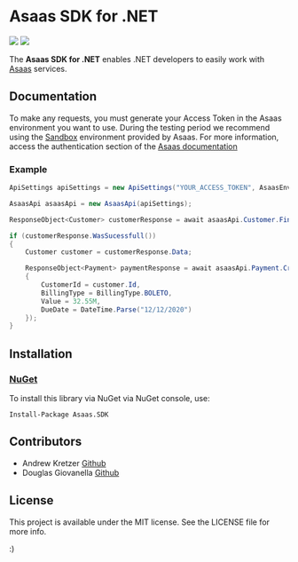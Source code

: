 
# Asaas SDK for .NET

<p align="start">
<img src="https://img.shields.io/badge/Platform-.NET-lightgrey.svg" style="max-height: 300px;">
<img src="https://img.shields.io/badge/.NETCore-3.0-ff69b4.svg" style="max-height: 300px;">
</p>

The **Asaas SDK for .NET** enables .NET developers to easily work with [Asaas](https://asaasv3.docs.apiary.io) services.

## Documentation

To make any requests, you must generate your Access Token in the Asaas environment you want to use.
During the testing period we recommend using the [Sandbox](https://sandbox.asaas.com) environment provided by Asaas.
For more information, access the authentication section of the [Asaas documentation](https://asaasv3.docs.apiary.io/#introduction/autenticacao)

### Example

```csharp
ApiSettings apiSettings = new ApiSettings("YOUR_ACCESS_TOKEN", AsaasEnvironment.SANDBOX);

AsaasApi asaasApi = new AsaasApi(apiSettings);

ResponseObject<Customer> customerResponse = await asaasApi.Customer.Find("cus_13bFHumeyglN");

if (customerResponse.WasSucessfull())
{
    Customer customer = customerResponse.Data;

    ResponseObject<Payment> paymentResponse = await asaasApi.Payment.Create(new CreatePaymentRequest()
    {
        CustomerId = customer.Id,
        BillingType = BillingType.BOLETO,
        Value = 32.55M,
        DueDate = DateTime.Parse("12/12/2020")
    });
}
```

## Installation

### [NuGet](https://www.nuget.org/packages/Asaas.SDK/)

To install this library via NuGet via NuGet console, use:
```
Install-Package Asaas.SDK
```

## Contributors
 * Andrew Kretzer [Github](https://github.com/andrewkretzer)
 * Douglas Giovanella [Github](https://github.com/DouglasGiovanella)

## License

This project is available under the MIT license. See the LICENSE file for more info.

:)
